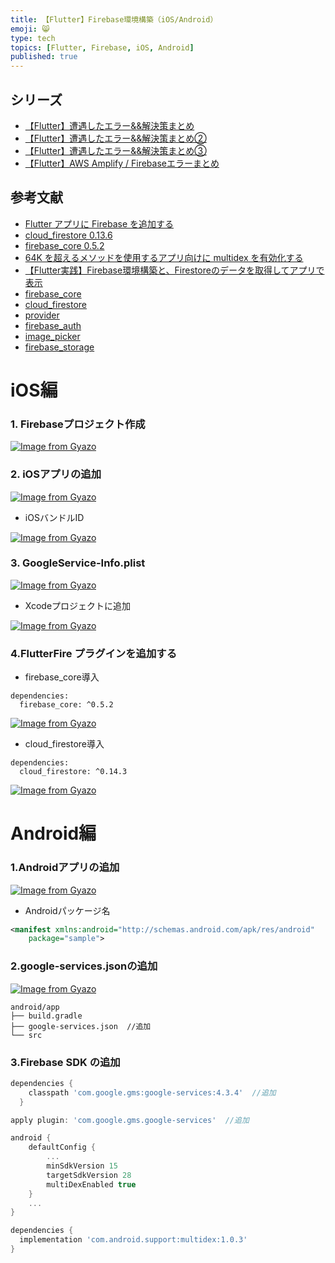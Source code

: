 ```yaml
---
title: 【Flutter】Firebase環境構築（iOS/Android）
emoji: 😸
type: tech
topics: [Flutter, Firebase, iOS, Android]
published: true
---
```


## シリーズ
 - [【Flutter】遭遇したエラー&&解決策まとめ](https://zenn.dev/endo/articles/8d037e3e7a29422e557c)
 - [【Flutter】遭遇したエラー&&解決策まとめ②](https://zenn.dev/endo/articles/2e8722076a0da536fe86)
 - [【Flutter】遭遇したエラー&&解決策まとめ③](https://zenn.dev/endo/articles/0a0dbd6b4c77c171c0b7)
 - [【Flutter】AWS Amplify / Firebaseエラーまとめ](https://zenn.dev/endo/articles/5e86c3a3534d107690b9)

## 参考文献
 - [Flutter アプリに Firebase を追加する](https://firebase.google.com/docs/flutter/setup?hl=ja)
 - [cloud_firestore 0.13.6 ](https://pub.dev/packages/cloud_firestore/versions/0.13.6)
 - [firebase_core 0.5.2](https://pub.dev/packages/firebase_core/install)
 - [64K を超えるメソッドを使用するアプリ向けに multidex を有効化する](https://developer.android.com/studio/build/multidex)
 - [【Flutter実践】Firebase環境構築と、Firestoreのデータを取得してアプリで表示](https://www.youtube.com/watch?v=IiEsyHiIwxc)
 - [firebase_core](https://pub.dev/packages/firebase_core/install)
 - [cloud_firestore](https://pub.dev/packages/cloud_firestore/install)
 - [provider](https://pub.dev/packages/provider/install)
 - [firebase_auth](https://pub.dev/packages/firebase_auth/install)
 - [image_picker](https://pub.dev/packages/image_picker/install)
 - [firebase_storage](https://pub.dev/packages/firebase_storage/install)


# iOS編

### 1. Firebaseプロジェクト作成
[![Image from Gyazo](https://i.gyazo.com/ffa6c7e669476505a072551306086564.png)](https://gyazo.com/ffa6c7e669476505a072551306086564)


### 2. iOSアプリの追加

[![Image from Gyazo](https://i.gyazo.com/679b98eff0015aa199e7647f2ac7fcc3.png)](https://gyazo.com/679b98eff0015aa199e7647f2ac7fcc3)


 - iOSバンドルID

[![Image from Gyazo](https://i.gyazo.com/d7509f0cb63860b41b7af3abc9a8d220.png)](https://gyazo.com/d7509f0cb63860b41b7af3abc9a8d220)


### 3. GoogleService-Info.plist

[![Image from Gyazo](https://i.gyazo.com/d26cd8b0113fd06a35f7332b4646cff0.png)](https://gyazo.com/d26cd8b0113fd06a35f7332b4646cff0)


 - Xcodeプロジェクトに追加

[![Image from Gyazo](https://i.gyazo.com/3af4b99eb2235241cbe493bd9e4bbe2e.png)](https://gyazo.com/3af4b99eb2235241cbe493bd9e4bbe2e)


### 4.FlutterFire プラグインを追加する

 - firebase_core導入

```
dependencies:
  firebase_core: ^0.5.2
```

[![Image from Gyazo](https://i.gyazo.com/bca3526366eb6f6e203dd490e5e9d7dd.png)](https://gyazo.com/bca3526366eb6f6e203dd490e5e9d7dd)

 - cloud_firestore導入

```
dependencies:
  cloud_firestore: ^0.14.3
```

[![Image from Gyazo](https://i.gyazo.com/0ce5b408df704352a1d76c64f6a88f0e.png)](https://gyazo.com/0ce5b408df704352a1d76c64f6a88f0e)




# Android編

### 1.Androidアプリの追加

[![Image from Gyazo](https://i.gyazo.com/255f3b338ab4b4866e7ec49ae7cf968f.png)](https://gyazo.com/255f3b338ab4b4866e7ec49ae7cf968f)


 - Androidパッケージ名

```AndroidManifest.xml
<manifest xmlns:android="http://schemas.android.com/apk/res/android"
    package="sample">
```

### 2.google-services.jsonの追加

[![Image from Gyazo](https://i.gyazo.com/e6d0863310cd764d2780c87482f87630.png)](https://gyazo.com/e6d0863310cd764d2780c87482f87630)


```
android/app
├── build.gradle
├── google-services.json  //追加
└── src
```


### 3.Firebase SDK の追加

```android/build.gradle
dependencies {
    classpath 'com.google.gms:google-services:4.3.4'  //追加
  }
```

```android/app/build.gradle
apply plugin: 'com.google.gms.google-services'  //追加
```

```android/app/build.gradle
android {
    defaultConfig {
        ...
        minSdkVersion 15
        targetSdkVersion 28
        multiDexEnabled true
    }
    ...
}

dependencies {
  implementation 'com.android.support:multidex:1.0.3'
}
```


